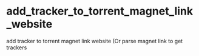 # add_tracker_to_torrent_magnet_link_website
add tracker to torrent magnet link website (Or parse magnet link to get trackers
